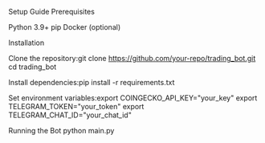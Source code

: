 Setup Guide
Prerequisites

Python 3.9+
pip
Docker (optional)

Installation

Clone the repository:git clone https://github.com/your-repo/trading_bot.git
cd trading_bot


Install dependencies:pip install -r requirements.txt


Set environment variables:export COINGECKO_API_KEY="your_key"
export TELEGRAM_TOKEN="your_token"
export TELEGRAM_CHAT_ID="your_chat_id"



Running the Bot
python main.py

